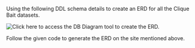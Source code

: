 Using the following DDL schema details to create an ERD for all the Clique Bait datasets.

![Click here](https://dbdiagram.io/) to access the DB Diagram tool to create the ERD.

Follow the given code to generate the ERD on the site mentioned above.

